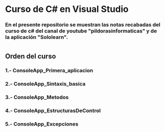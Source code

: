 # Curso de C# en Visual Studio
### En el presente repositorio se muestran las notas recabadas del curso de c# del canal de youtube "pildorasinformaticas" y de la aplicación "Sololearn". 
#

## Orden del curso

### 1.- ConsoleApp_Primera_aplicacion
### 2.- ConsoleApp_Sintaxis_basica
### 3.- ConsoleApp_Metodos
### 4.- ConsoleApp_EstructurasDeControl
### 5.- ConsoleApp_Excepciones